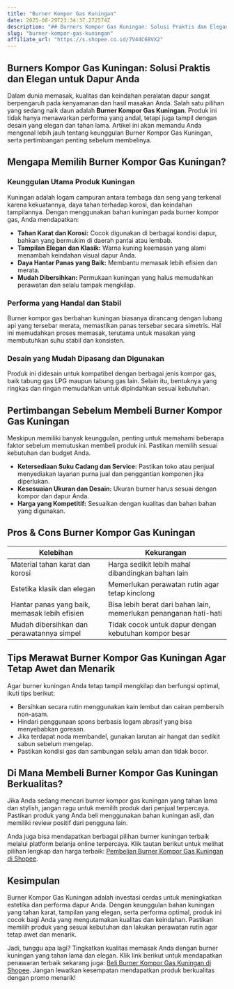 ```yaml
---
title: "Burner Kompor Gas Kuningan"
date: 2025-08-29T23:34:37.272574Z
description: "## Burners Kompor Gas Kuningan: Solusi Praktis dan Elegan untuk Dapur Anda..."
slug: "burner-kompor-gas-kuningan"
affiliate_url: "https://s.shopee.co.id/7V44C68VX2"
---
```

## Burners Kompor Gas Kuningan: Solusi Praktis dan Elegan untuk Dapur Anda

Dalam dunia memasak, kualitas dan keindahan peralatan dapur sangat berpengaruh pada kenyamanan dan hasil masakan Anda. Salah satu pilihan yang sedang naik daun adalah **Burner Kompor Gas Kuningan**. Produk ini tidak hanya menawarkan performa yang andal, tetapi juga tampil dengan desain yang elegan dan tahan lama. Artikel ini akan memandu Anda mengenal lebih jauh tentang keunggulan Burner Kompor Gas Kuningan, serta pertimbangan penting sebelum membelinya.

## Mengapa Memilih Burner Kompor Gas Kuningan?

### Keunggulan Utama Produk Kuningan

Kuningan adalah logam campuran antara tembaga dan seng yang terkenal karena kekuatannya, daya tahan terhadap korosi, dan keindahan tampilannya. Dengan menggunakan bahan kuningan pada burner kompor gas, Anda mendapatkan:

- **Tahan Karat dan Korosi:** Cocok digunakan di berbagai kondisi dapur, bahkan yang bermukim di daerah pantai atau lembab.
- **Tampilan Elegan dan Klasik:** Warna kuning keemasan yang alami menambah keindahan visual dapur Anda.
- **Daya Hantar Panas yang Baik:** Membantu memasak lebih efisien dan merata.
- **Mudah Dibersihkan:** Permukaan kuningan yang halus memudahkan perawatan dan selalu tampak mengkilap.

### Performa yang Handal dan Stabil

Burner kompor gas berbahan kuningan biasanya dirancang dengan lubang api yang tersebar merata, memastikan panas tersebar secara simetris. Hal ini memudahkan proses memasak, terutama untuk masakan yang membutuhkan suhu stabil dan konsisten.

### Desain yang Mudah Dipasang dan Digunakan

Produk ini didesain untuk kompatibel dengan berbagai jenis kompor gas, baik tabung gas LPG maupun tabung gas lain. Selain itu, bentuknya yang ringkas dan ringan memudahkan untuk dipindahkan sesuai kebutuhan.

## Pertimbangan Sebelum Membeli Burner Kompor Gas Kuningan

Meskipun memiliki banyak keunggulan, penting untuk memahami beberapa faktor sebelum memutuskan membeli produk ini. Pastikan memilih sesuai kebutuhan dan budget Anda.

- **Ketersediaan Suku Cadang dan Service:** Pastikan toko atau penjual menyediakan layanan purna jual dan penggantian komponen jika diperlukan.
- **Kesesuaian Ukuran dan Desain:** Ukuran burner harus sesuai dengan kompor dan dapur Anda.
- **Harga yang Kompetitif:** Sesuaikan dengan kualitas dan bahan bahan yang digunakan.

## Pros & Cons Burner Kompor Gas Kuningan

| Kelebihan | Kekurangan |
|--------------|--------------------|
| Material tahan karat dan korosi | Harga sedikit lebih mahal dibandingkan bahan lain |
| Estetika klasik dan elegan | Memerlukan perawatan rutin agar tetap kinclong |
| Hantar panas yang baik, memasak lebih efisien | Bisa lebih berat dari bahan lain, memerlukan penanganan hati-hati |
| Mudah dibersihkan dan perawatannya simpel | Tidak cocok untuk dapur dengan kebutuhan kompor besar |

## Tips Merawat Burner Kompor Gas Kuningan Agar Tetap Awet dan Menarik

Agar burner kuningan Anda tetap tampil mengkilap dan berfungsi optimal, ikuti tips berikut:

- Bersihkan secara rutin menggunakan kain lembut dan cairan pembersih non-asam.
- Hindari penggunaan spons berbasis logam abrasif yang bisa menyebabkan goresan.
- Jika terdapat noda membandel, gunakan larutan air hangat dan sedikit sabun sebelum mengelap.
- Pastikan kondisi gas dan sambungan selalu aman dan tidak bocor.
  
## Di Mana Membeli Burner Kompor Gas Kuningan Berkualitas?

Jika Anda sedang mencari burner kompor gas kuningan yang tahan lama dan stylish, jangan ragu untuk memilih produk dari penjual terpercaya. Pastikan produk yang Anda beli menggunakan bahan kuningan asli, dan memiliki review positif dari pengguna lain.

Anda juga bisa mendapatkan berbagai pilihan burner kuningan terbaik melalui platform belanja online terpercaya. Klik tautan berikut untuk melihat pilihan lengkap dan harga terbaik: [Pembelian Burner Kompor Gas Kuningan di Shopee](https://s.shopee.co.id/7V44C68VX2).

## Kesimpulan

Burner Kompor Gas Kuningan adalah investasi cerdas untuk meningkatkan estetika dan performa dapur Anda. Dengan keunggulan bahan kuningan yang tahan karat, tampilan yang elegan, serta performa optimal, produk ini cocok bagi Anda yang mengutamakan kualitas dan keindahan. Pastikan memilih produk yang sesuai kebutuhan dan lakukan perawatan rutin agar tetap awet dan menarik.

Jadi, tunggu apa lagi? Tingkatkan kualitas memasak Anda dengan burner kuningan yang tahan lama dan elegan. Klik link berikut untuk mendapatkan penawaran terbaik sekarang juga: [Beli Burner Kompor Gas Kuningan di Shopee](https://s.shopee.co.id/7V44C68VX2). Jangan lewatkan kesempatan mendapatkan produk berkualitas dengan promo menarik!